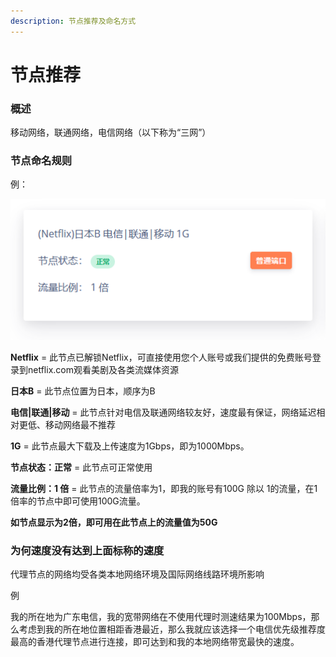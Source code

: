 ```yaml
---
description: 节点推荐及命名方式
---
```


# 节点推荐

### 概述

移动网络，联通网络，电信网络（以下称为“三网”）

### 节点命名规则

例：

![](../.gitbook/assets/index.png)

**Netflix** = 此节点已解锁Netflix，可直接使用您个人账号或我们提供的免费账号登录到netflix.com观看美剧及各类流媒体资源

**日本B** = 此节点位置为日本，顺序为B

**电信\|联通\|移动** = 此节点针对电信及联通网络较友好，速度最有保证，网络延迟相对更低、移动网络最不推荐

**1G** = 此节点最大下载及上传速度为1Gbps，即为1000Mbps。

**节点状态：正常** = 此节点可正常使用

**流量比例：1 倍** = 此节点的流量倍率为1，即我的账号有100G 除以 1的流量，在1倍率的节点中即可使用100G流量。

**如节点显示为2倍，即可用在此节点上的流量值为50G**

### 为何速度没有达到上面标称的速度

代理节点的网络均受各类本地网络环境及国际网络线路环境所影响

例

我的所在地为广东电信，我的宽带网络在不使用代理时测速结果为100Mbps，那么考虑到我的所在地位置相距香港最近，那么我就应该选择一个电信优先级推荐度最高的香港代理节点进行连接，即可达到和我的本地网络带宽最快的速度。

